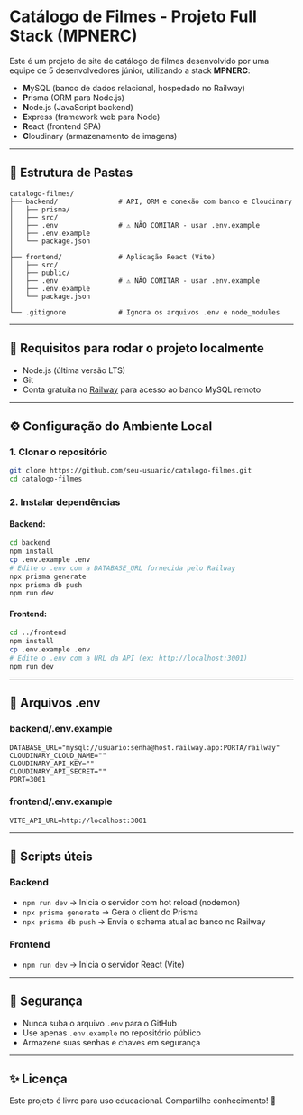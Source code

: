 # Catálogo de Filmes - Projeto Full Stack (MPNERC)

Este é um projeto de site de catálogo de filmes desenvolvido por uma equipe de 5 desenvolvedores júnior, utilizando a stack **MPNERC**:

* **M**ySQL (banco de dados relacional, hospedado no Railway)
* **P**risma (ORM para Node.js)
* **N**ode.js (JavaScript backend)
* **E**xpress (framework web para Node)
* **R**eact (frontend SPA)
* **C**loudinary (armazenamento de imagens)

---

## 📁 Estrutura de Pastas

```
catalogo-filmes/
├── backend/               # API, ORM e conexão com banco e Cloudinary
│   ├── prisma/
│   ├── src/
│   ├── .env               # ⚠️ NÃO COMITAR - usar .env.example
│   ├── .env.example
│   └── package.json
│
├── frontend/              # Aplicação React (Vite)
│   ├── src/
│   ├── public/
│   ├── .env               # ⚠️ NÃO COMITAR - usar .env.example
│   ├── .env.example
│   └── package.json
│
└── .gitignore             # Ignora os arquivos .env e node_modules
```

---

## 🧪 Requisitos para rodar o projeto localmente

* Node.js (última versão LTS)
* Git
* Conta gratuita no [Railway](https://railway.app) para acesso ao banco MySQL remoto

---

## ⚙️ Configuração do Ambiente Local

### 1. Clonar o repositório

```bash
git clone https://github.com/seu-usuario/catalogo-filmes.git
cd catalogo-filmes
```

### 2. Instalar dependências

#### Backend:

```bash
cd backend
npm install
cp .env.example .env
# Edite o .env com a DATABASE_URL fornecida pelo Railway
npx prisma generate
npx prisma db push
npm run dev
```

#### Frontend:

```bash
cd ../frontend
npm install
cp .env.example .env
# Edite o .env com a URL da API (ex: http://localhost:3001)
npm run dev
```

---

## 🧾 Arquivos .env

### backend/.env.example

```env
DATABASE_URL="mysql://usuario:senha@host.railway.app:PORTA/railway"
CLOUDINARY_CLOUD_NAME=""
CLOUDINARY_API_KEY=""
CLOUDINARY_API_SECRET=""
PORT=3001
```

### frontend/.env.example

```env
VITE_API_URL=http://localhost:3001
```

---

## 🚀 Scripts úteis

### Backend

* `npm run dev` → Inicia o servidor com hot reload (nodemon)
* `npx prisma generate` → Gera o client do Prisma
* `npx prisma db push` → Envia o schema atual ao banco no Railway

### Frontend

* `npm run dev` → Inicia o servidor React (Vite)

---

## 🔐 Segurança

* Nunca suba o arquivo `.env` para o GitHub
* Use apenas `.env.example` no repositório público
* Armazene suas senhas e chaves em segurança

---

## ✨ Licença

Este projeto é livre para uso educacional. Compartilhe conhecimento! 🚀
